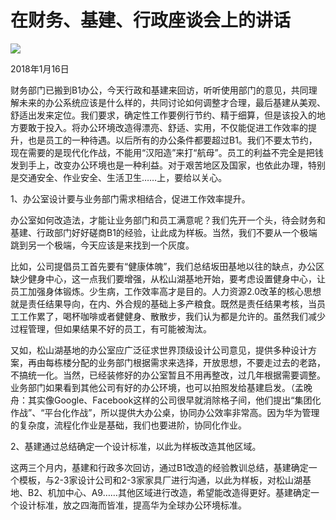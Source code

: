 # 在财务、基建、行政座谈会上的讲话
<img class="pv" src="https://api.visitor.plantree.me/visitor-badge/pv?namespace=plantree.me&key=renzhengfei-speeches/./docs/speeches/2018/01/与财务、基建、行政座谈会上的讲话.md">


2018年1月16日



 财务部门已搬到B1办公，今天行政和基建来回访，听听使用部门的意见，共同理解未来的办公系统应该是什么样的，共同讨论如何调整才合理，最后基建从美观、舒适出发来定位。我们要求，确定性工作要例行节约、精于细算，但是该投入的地方要敢于投入。将办公环境改造得漂亮、舒适、实用，不仅能促进工作效率的提升，也是员工的一种待遇。以后所有的办公条件都要超过B1。我们不要太节约，现在需要的是现代化作战，不能用“汉阳造”来打“航母”。员工的利益不完全是把钱发到手上，改变办公环境也是一种利益。对于艰苦地区及国家，也依此办理，特别是交通安全、作业安全、生活卫生……上，要给以关心。

1、办公室设计要与业务部门需求相结合，促进工作效率提升。

办公室如何改造法，才能让业务部门和员工满意呢？我们先开一个头，待会财务和基建、行政部门好好磋商B1的经验，让此成为样板。当然，我们不要从一个极端跳到另一个极端，今天应该是来找到一个灰度。

比如，公司提倡员工首先要有“健康体魄”，我们总结坂田基地以往的缺点，办公区缺少健身中心，这一点我们要增强，从松山湖基地开始，要考虑设置健身中心，让员工加强身体锻炼。少生病，工作效率高才是目的。人力资源2.0改革的核心思想就是责任结果导向，在内、外合规的基础上多产粮食。既然是责任结果考核，当员工工作累了，喝杯咖啡或者健健身、散散步，我们认为都是允许的。虽然我们减少过程管理，但如果结果不好的员工，有可能被淘汰。

又如，松山湖基地的办公室应广泛征求世界顶级设计公司意见，提供多种设计方案，再由每栋楼分配的业务部门根据需求来选择，开放思想，不要走过去的老路，不搞统一化。当然，已经装修好的办公室暂且不用再整改，过几年根据需要调整。业务部门如果看到其他公司有好的办公环境，也可以拍照发给基建启发。（孟晚舟：其实像Google、Facebook这样的公司很早就消除格子间，他们提出“集团化作战”、“平台化作战”，所以提供大办公桌，协同办公效率非常高。因为华为管理的复杂度，流程化作业是基础，我们也要进阶，协同化作业。

2、基建通过总结确定一个设计标准，以此为样板改造其他区域。

这两三个月内，基建和行政多次回访，通过B1改造的经验教训总结，基建确定一个模板，与2-3家设计公司和2-3家家具厂进行沟通，以此为样板，对松山湖基地、B2、机加中心、A9……其他区域进行改造，希望能改造得更好。基建确定一个设计标准，放之四海而皆准，提高华为全球办公环境标准。
